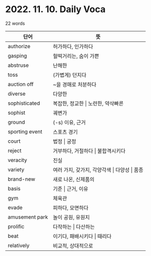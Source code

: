 # 2022. 11. 10. Daily Voca

22 words

| 단어           | 뜻                                            |
| -------------- | --------------------------------------------- |
| authorize      | 허가하다, 인가하다                            |
| gasping        | 헐떡거리는, 숨이 가쁜                         |
| abstruse       | 난해한                                        |
| toss           | (가볍게) 던지다                               |
| auction off    | ~을 경매로 처분하다                           |
| diverse        | 다양한                                        |
| sophisticated  | 복잡한, 정교한 \| 노련한, 약삭빠른            |
| sophist        | 궤변가                                        |
| ground         | (-s) 이유, 근거                               |
| sporting event | 스포츠 경기                                   |
| court          | 법정 \| 궁정                                  |
| reject         | 거부하다, 거절하다 \| 불합격시키다            |
| veracity       | 진실                                          |
| variety        | 여러 가지, 갖가지, 각양각색 \| 다양성 \| 품종 |
| brand-new      | 새로 나온, 신제품의                           |
| basis          | 기준 \| 근거, 이유                            |
| gym            | 체육관                                        |
| evade          | 피하다, 모면하다                              |
| amusement park | 놀이 공원, 유원지                             |
| prolific       | 다작하는 \| 다산하는                          |
| beat           | 이기다, 패배시키다 \| 때리다                  |
| relatively     | 비교적, 상대적으로                            |